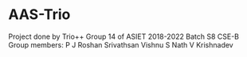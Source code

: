 # AAS-Trio
Project done by Trio++ Group 14 of ASIET 2018-2022 Batch S8 CSE-B
Group members:
P J Roshan
Srivathsan
Vishnu S Nath
V Krishnadev
